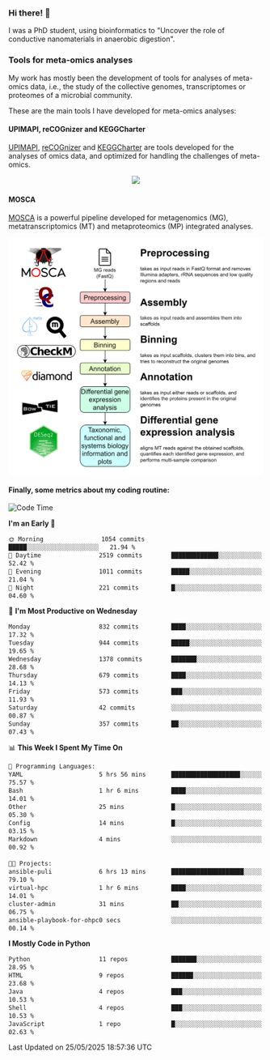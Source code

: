 ### Hi there! 👋

I was a PhD student, using bioinformatics to "Uncover the role of conductive nanomaterials in anaerobic digestion".

### Tools for meta-omics analyses

My work has mostly been the development of tools for analyses of meta-omics data, i.e., the study of the collective genomes, transcriptomes or proteomes of a microbial community.

These are the main tools I have developed for meta-omics analyses:

#### UPIMAPI, reCOGnizer and KEGGCharter

[UPIMAPI](https://github.com/iquasere/UPIMAPI), [reCOGnizer](https://github.com/iquasere/reCOGnizer) and [KEGGCharter](https://github.com/iquasere/KEGGCharter) are tools developed for the analyses of omics data, and optimized for handling the challenges of meta-omics.

<p align="center">
    <img src="assets/annotation_paper.png">
</p>

#### MOSCA

[MOSCA](https://github.com/iquasere/MOSCA) is a powerful pipeline developed for metagenomics (MG), metatranscriptomics (MT) and metaproteomics (MP) integrated analyses.

<p align="center">
    <img src="assets/mosca_workflow.png" align="center" width="700">
</p>


#### Finally, some metrics about my coding routine:

<!--START_SECTION:waka-->
![Code Time](http://img.shields.io/badge/Code%20Time-947%20hrs%204%20mins-blue)

**I'm an Early 🐤** 

```text
🌞 Morning                1054 commits        █████░░░░░░░░░░░░░░░░░░░░   21.94 % 
🌆 Daytime                2519 commits        █████████████░░░░░░░░░░░░   52.42 % 
🌃 Evening                1011 commits        █████░░░░░░░░░░░░░░░░░░░░   21.04 % 
🌙 Night                  221 commits         █░░░░░░░░░░░░░░░░░░░░░░░░   04.60 % 
```
📅 **I'm Most Productive on Wednesday** 

```text
Monday                   832 commits         ████░░░░░░░░░░░░░░░░░░░░░   17.32 % 
Tuesday                  944 commits         █████░░░░░░░░░░░░░░░░░░░░   19.65 % 
Wednesday                1378 commits        ███████░░░░░░░░░░░░░░░░░░   28.68 % 
Thursday                 679 commits         ████░░░░░░░░░░░░░░░░░░░░░   14.13 % 
Friday                   573 commits         ███░░░░░░░░░░░░░░░░░░░░░░   11.93 % 
Saturday                 42 commits          ░░░░░░░░░░░░░░░░░░░░░░░░░   00.87 % 
Sunday                   357 commits         ██░░░░░░░░░░░░░░░░░░░░░░░   07.43 % 
```


📊 **This Week I Spent My Time On** 

```text
💬 Programming Languages: 
YAML                     5 hrs 56 mins       ███████████████████░░░░░░   75.57 % 
Bash                     1 hr 6 mins         ████░░░░░░░░░░░░░░░░░░░░░   14.01 % 
Other                    25 mins             █░░░░░░░░░░░░░░░░░░░░░░░░   05.30 % 
Config                   14 mins             █░░░░░░░░░░░░░░░░░░░░░░░░   03.15 % 
Markdown                 4 mins              ░░░░░░░░░░░░░░░░░░░░░░░░░   00.92 % 

🐱‍💻 Projects: 
ansible-puli             6 hrs 13 mins       ████████████████████░░░░░   79.10 % 
virtual-hpc              1 hr 6 mins         ████░░░░░░░░░░░░░░░░░░░░░   14.01 % 
cluster-admin            31 mins             ██░░░░░░░░░░░░░░░░░░░░░░░   06.75 % 
ansible-playbook-for-ohpc0 secs              ░░░░░░░░░░░░░░░░░░░░░░░░░   00.14 % 
```

**I Mostly Code in Python** 

```text
Python                   11 repos            ███████░░░░░░░░░░░░░░░░░░   28.95 % 
HTML                     9 repos             ██████░░░░░░░░░░░░░░░░░░░   23.68 % 
Java                     4 repos             ███░░░░░░░░░░░░░░░░░░░░░░   10.53 % 
Shell                    4 repos             ███░░░░░░░░░░░░░░░░░░░░░░   10.53 % 
JavaScript               1 repo              █░░░░░░░░░░░░░░░░░░░░░░░░   02.63 % 
```




 Last Updated on 25/05/2025 18:57:36 UTC
<!--END_SECTION:waka-->
